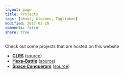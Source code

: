 ```yaml
---
layout: page
title: Projects
tags: [about, Giacomo, Tagliabue]
modified: 2017-03-29
comments: false
share: true
---
```


Check out some projects that are hosted on this website

- **[CLRS](http://giacomotag.io/clrs)** ([source](http://github.com/itajaja/clrs))
- **[Hexa-Battle](http://giacomotag.io/hb)** ([source](http://github.com/itajaja/hb))
- **[Space Conquerors](https://sco-front-end.herokuapp.com)** ([source](http://github.com/itajaja/space-conquerors))
